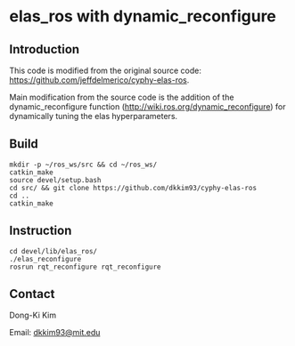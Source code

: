 # elas_ros with dynamic_reconfigure

## Introduction
This code is modified from the original source code: https://github.com/jeffdelmerico/cyphy-elas-ros.

Main modification from the source code is the addition of the dynamic_reconfigure function (http://wiki.ros.org/dynamic_reconfigure) for dynamically tuning the elas hyperparameters. 

## Build
```
mkdir -p ~/ros_ws/src && cd ~/ros_ws/
catkin_make
source devel/setup.bash
cd src/ && git clone https://github.com/dkkim93/cyphy-elas-ros
cd ..
catkin_make
```

## Instruction
```
cd devel/lib/elas_ros/
./elas_reconfigure
rosrun rqt_reconfigure rqt_reconfigure
```

## Contact
Dong-Ki Kim

Email: dkkim93@mit.edu
